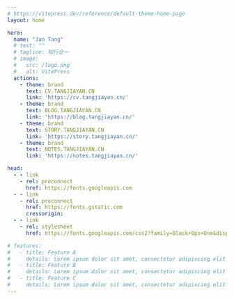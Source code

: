 ```yaml
---
# https://vitepress.dev/reference/default-theme-home-page
layout: home

hero:
  name: "Jan Tang"
  # text: ""
  # tagline: 知行合一
  # image:
  #   src: /logo.png
  #   alt: VitePress
  actions:
    - theme: brand
      text: CV.TANGJIAYAN.CN
      link: 'https://cv.tangjiayan.cn/'
    - theme: brand
      text: BLOG.TANGJIAYAN.CN
      link: 'https://blog.tangjiayan.cn/'
    - theme: brand
      text: STORY.TANGJIAYAN.CN
      link: 'https://story.tangjiayan.cn/'
    - theme: brand
      text: NOTES.TANGJIAYAN.CN
      link: 'https://notes.tangjiayan.cn/'

head:
  - - link
    - rel: preconnect
      href: https://fonts.googleapis.com
  - - link
    - rel: preconnect
      href: https://fonts.gstatic.com
      cressorigin:
  - - link
    - rel: stylesheet
      href: https://fonts.googleapis.com/css2?family=Black+Ops+One&display=swap

# features:
#   - title: Feature A
#     details: Lorem ipsum dolor sit amet, consectetur adipiscing elit
#   - title: Feature B
#     details: Lorem ipsum dolor sit amet, consectetur adipiscing elit
#   - title: Feature C
#     details: Lorem ipsum dolor sit amet, consectetur adipiscing elit
---
```

